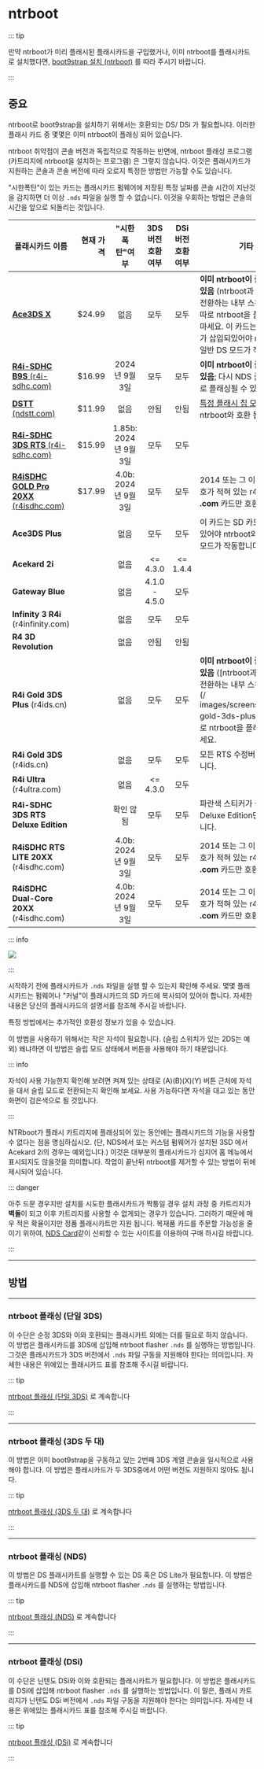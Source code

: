 # ntrboot

::: tip

만약 ntrboot가 미리 플래시된 플래시카드을 구입했거나, 이미 ntrboot를 플래시카드로 설치했다면, [boot9strap 설치 (ntrboot)](installing-boot9strap-\(ntrboot\)) 를 따라 주시기 바랍니다.

:::

## 중요

ntrboot로 boot9strap을 설치하기 위해서는 호환되는 DS/ DSi 가 필요합니다. 이러한 플래시 카드 중 몇몇은 이미 ntrboot이 플래싱 되어 있습니다.

ntrboot 취약점이 콘솔 버전과 독립적으로 작동하는 반면에, ntrboot 플래싱 프로그램(카트리지에 ntrboot을 설치하는 프로그램) 은 그렇지 않습니다. 이것은 플래시카드가 지원하는 콘솔과 콘솔 버전에 따라 오로지 특정한 방법만 가능할 수도 있습니다.

"시한폭탄"이 있는 카드는 플래시카드 펌웨어에 저장된 특정 날짜를 콘솔 시간이 지난것을 감지하면 더 이상 `.nds` 파일을 실행 할 수 없습니다. 이것을 우회하는 방법은 콘솔의 시간을 앞으로 되돌리는 것입니다.

| 플래시카드 이름                                                                                                                    |                  현재 가격 |                      "시한폭탄"여부                      |                                  3DS 버전 호환 여부                                 |                            DSi 버전 호환 여부                           | 기타                                                                                                                                                                                                                                                         |
| --------------------------------------------------------------------------------------------------------------------------- | ---------------------: | :------------------------------------------------: | :---------------------------------------------------------------------------: | :---------------------------------------------------------------: | ---------------------------------------------------------------------------------------------------------------------------------------------------------------------------------------------------------------------------------------------------------- |
| [**Ace3DS X**](https://www.nds-card.com/ProShow.asp?ProID=575)                                                              | $24.99 |                         없음                         |                                       모두                                      |                                 모두                                | **이미 ntrboot이 플래시 되어 있음** (ntrboot과 NDS모드 전환하는 내부 스위치 있음); 따로 ntrboot을 플래싱하지 마세요. 이 카드는 SD 카드가 삽입되있어야 ntrboot와 일반 DS 모드가 작동합니다.                                                                         |
| [**R4i-SDHC B9S** (r4i-sdhc.com)](http://www.nds-card.com/ProShow.asp?ProID=574)         | $16.99 |                     2024년 9월 3일                    |                                       모두                                      |                                 모두                                | **이미 ntrboot이 플래싱 되어 있음**; 다시 NDS 플래시카드로 플래싱될 수 있음                                                                                                                                                                                                         |
| [**DSTT** (ndstt.com)](http://www.nds-card.com/ProShow.asp?ProID=157)                    | $11.99 |                         없음                         |                                       안됨                                      |                                 안됨                                | [특정 플래시 칩 모델](https://gist.github.com/aspargas2/fa2a70aed3a7fe33f1f10bc264d9fab6)만 ntrboot와 호환 됩니다.                                                                                                                                        |
| [**R4i-SDHC 3DS RTS** (r4i-sdhc.com)](http://www.nds-card.com/ProShow.asp?ProID=146)     | $15.99 | 1.85b: 2024년 9월 3일 |                                       모두                                      |                                 모두                                |                                                                                                                                                                                                                                                            |
| [**R4iSDHC GOLD Pro 20XX** (r4isdhc.com)](http://www.nds-card.com/ProShow.asp?ProID=490) | $17.99 |  4.0b: 2024년 9월 3일 |                                       모두                                      |                                 모두                                | 2014 또는 그 이후 년도 번호가 적혀 있는 r4isdhc **.com** 카드만 호환됩니다.                                                                                                                                                                      |
| **Ace3DS Plus**                                                                                                             |                        |                         없음                         |                                       모두                                      |                                 모두                                | 이 카드는 SD 카드가 삽입되있어야 ntrboot와 일반 DS 모드가 작동합니다.                                                                                                                                                                                              |
| **Acekard 2i**                                                                                                              |                        |                         없음                         |       <= 4.3.0       | <= 1.4.4 |                                                                                                                                                                                                                                                            |
| **Gateway Blue**                                                                                                            |                        |                         없음                         | 4.1.0 - 4.5.0 |                                 모두                                |                                                                                                                                                                                                                                                            |
| **Infinity 3 R4i** (r4infinity.com)                                                      |                        |                         없음                         |                                       모두                                      |                                 모두                                |                                                                                                                                                                                                                                                            |
| **R4 3D Revolution**                                                                                                        |                        |                         없음                         |                                       안됨                                      |                                 안됨                                |                                                                                                                                                                                                                                                            |
| **R4i Gold 3DS Plus** (r4ids.cn)                                                         |                        |                         없음                         |                                       모두                                      |                                 모두                                | **이미 ntrboot이 플래시 되어 있음** ([ntrboot과 NDS모드 전환하는 내부 스위치 있음] (/ images/screenshots/r4i-gold-3ds-plus.png)); 따로 ntrboot을 플래싱하지 마세요. |
| **R4i Gold 3DS** (r4ids.cn)                                                              |                        |                         없음                         |                                       모두                                      |                                 모두                                | 모든 RTS 수정버전 호환 됩니다.                                                                                                                                                                                                                        |
| **R4i Ultra** (r4ultra.com)                                                              |                        |                         없음                         |       <= 4.3.0       |                                 모두                                |                                                                                                                                                                                                                                                            |
| **R4i-SDHC 3DS RTS Deluxe Edition**                                                                                         |                        |                        확인 않됨                       |                                       모두                                      |                                 모두                                | 파란색 스티커가 붙여 있는 Deluxe Edition만 호환 됩니다.                                                                                                                                                                                                     |
| **R4iSDHC RTS LITE 20XX** (r4isdhc.com)                                                  |                        |  4.0b: 2024년 9월 3일 |                                       모두                                      |                                 모두                                | 2014 또는 그 이후 년도 번호가 적혀 있는 r4isdhc **.com** 카드만 호환됩니다.                                                                                                                                                                      |
| **R4iSDHC Dual-Core 20XX** (r4isdhc.com)                                                 |                        |  4.0b: 2024년 9월 3일 |                                       모두                                      |                                 모두                                | 2014 또는 그 이후 년도 번호가 적혀 있는 r4isdhc **.com** 카드만 호환됩니다.                                                                                                                                                                      |

::: info

![](/images/screenshots/ntrboot-flashcarts.png)

:::

시작하기 전에 플래시카드가 `.nds` 파일을 실행 할 수 있는지 확인해 주세요. 몇몇 플래시카드는 펌웨어나 "커널"이 플래시카드의 SD 카드에 복사되어 있어야 합니다. 자세한 내용은 당신의 플래시카드의 설명서를 참조해 주시길 바랍니다.

특정 방법에서는 추가적인 호환성 정보가 있을 수 있습니다.

이 방법을 사용하기 위해서는 작은 자석이 필요합니다. (슬립 스위치가 있는 2DS는 예외) 왜냐하면 이 방법은 슬립 모드 상태에서 버튼을 사용해야 하기 때문입니다.

::: info

자석이 사용 가능한지 확인해 보려면 켜져 있는 상태로 (A)(B)(X)(Y) 버튼 근처에 자석을 대서 슬립 모드로 전환되는지 확인해 보세요. 사용 가능하다면 자석을 대고 있는 동안 화면이 검은색으로 될 것입니다.

:::

NTRboot가 플래시 카트리지에 플래싱되어 있는 동안에는 플래시카드의 기능을 사용할 수 없다는 점을 명심하십시오. (단, NDS에서 또는 커스텀 펌웨어가 설치된 3SD 에서 Acekard 2i의 경우는 예외입니다.) 이것은 대부분의 플래시카드가 심지어 홈 메뉴에서 표시되지도 않을것을 의미합니다. 작업이 끝난뒤 ntrboot를 제거할 수 있는 방법이 뒤에 제시되어 있습니다.

::: danger

아주 드문 경우지만 설치를 시도한 플래시카드가 짝퉁일 경우 설치 과정 중 카트리지가 **벽돌**이 되고 이후 카트리지를 사용할 수 없게되는 경우가 있습니다. 그러하기 때문에 매우 적은 확율이지만 정품 플래시카트만 지원 됩니다. 복재품 카드를 주문할 가능성을 줄이기 위하여, [NDS Card](https://www.nds-card.com/)같이 신뢰할 수 있는 사이트를 이용하여 구매 하시길 바랍니다.

:::

___

## 방법

___

### ntrboot 플래싱 (단일 3DS)

이 수단은 순정 3DS와 이와 호환되는 플래시카트 외에는 더를 필요로 하지 않습니다. 이 방법은 플래시카드를 3DS에 삽입해 ntrboot flasher `.nds` 를 실행하는 방법입니다. 그것은 플래시카드가 3DS 버전에서 `.nds` 파일 구동을 지원해야 한다는 의미입니다. 자세한 내용은 위에있는 플래시카드 표를 참조해 주시길 바랍니다.

::: tip

[ntrboot 플래싱 (단일 3DS)](flashing-ntrboot-\(3ds-single-system\)) 로 계속합니다

:::

___

### ntrboot 플래싱 (3DS 두 대)

이 방법은 이미 boot9strap을 구동하고 있는 2번째 3DS 계열 콘솔을 일시적으로 사용해야 합니다. 이 방법은 플래시카드가 두 3DS중에서 어떤 버전도 지원하지 않아도 됩니다.

::: tip

[ntrboot 플래싱 (3DS 두 대)](flashing-ntrboot-\(3ds-multi-system\)) 로 계속합니다

:::

___

### ntrboot 플래싱 (NDS)

이 방법은 DS 플래시카트를 실행할 수 있는 DS 혹은 DS Lite가 필요합니다. 이 방법은 플래시카드를 NDS에 삽입해 ntrboot flasher `.nds` 를 실행하는 방법입니다.

::: tip

[ntrboot 플래싱 (NDS)](flashing-ntrboot-\(nds\)) 로 계속합니다

:::

___

### ntrboot 플래싱 (DSi)

이 수단은 닌텐도 DSi와 이와 호환되는 플래시카트가 필요합니다. 이 방법은 플래시카드를 DSi에 삽입해 ntrboot flasher `.nds` 를 실행하는 방법입니다. 이 말은, 플래시 카트리지가 닌텐도 DSi 버전에서 `.nds` 파일 구동을 지원해야 한다는 의미입니다. 자세한 내용은 위에있는 플래시카드 표를 참조해 주시길 바랍니다.

::: tip

[ntrboot 플래싱 (DSi)](flashing-ntrboot-\(dsi\)) 로 계속합니다

:::
